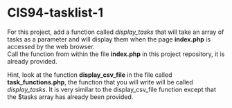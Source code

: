 # CIS94-tasklist-1

For this project, add a function called *display_tasks* that will take an array
of tasks as a parameter and will display them when the page **index.php** is accessed by the web browser.  
Call the function from within the file **index.php** in this project repository, it is already provided.  

Hint, look at the function **display_csv_file** in the file
called **task_functions.php**, the function that you will write will be called *display_tasks*.  It is very 
similar to the display_csv_file function except that the $tasks array has already been provided.
